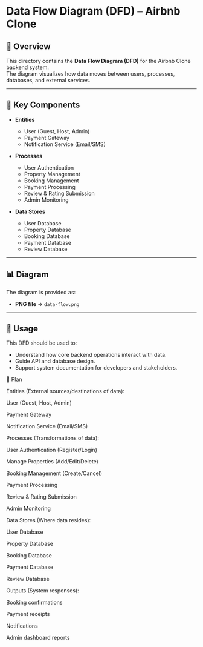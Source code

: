 # Data Flow Diagram (DFD) – Airbnb Clone

## 📌 Overview
This directory contains the **Data Flow Diagram (DFD)** for the Airbnb Clone backend system.  
The diagram visualizes how data moves between users, processes, databases, and external services.

---

## 🔑 Key Components
- **Entities**
  - User (Guest, Host, Admin)
  - Payment Gateway
  - Notification Service (Email/SMS)

- **Processes**
  - User Authentication
  - Property Management
  - Booking Management
  - Payment Processing
  - Review & Rating Submission
  - Admin Monitoring

- **Data Stores**
  - User Database
  - Property Database
  - Booking Database
  - Payment Database
  - Review Database

---

## 📊 Diagram
The diagram is provided as:

- **PNG file** → `data-flow.png`

---

## 🚀 Usage
This DFD should be used to:
- Understand how core backend operations interact with data.  
- Guide API and database design.  
- Support system documentation for developers and stakeholders.


🎯 Plan

Entities (External sources/destinations of data):

User (Guest, Host, Admin)

Payment Gateway

Notification Service (Email/SMS)

Processes (Transformations of data):

User Authentication (Register/Login)

Manage Properties (Add/Edit/Delete)

Booking Management (Create/Cancel)

Payment Processing

Review & Rating Submission

Admin Monitoring

Data Stores (Where data resides):

User Database

Property Database

Booking Database

Payment Database

Review Database

Outputs (System responses):

Booking confirmations

Payment receipts

Notifications

Admin dashboard reports
